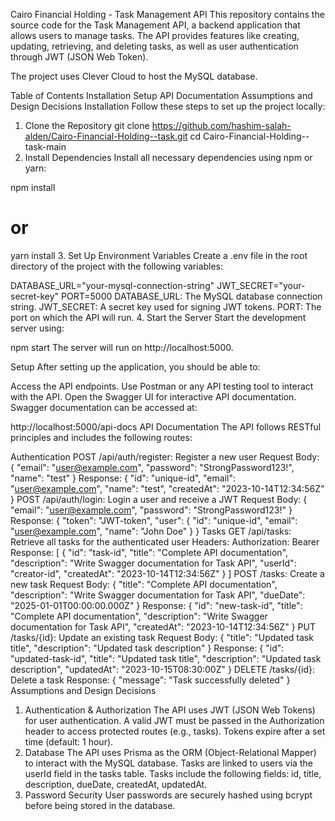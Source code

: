 Cairo Financial Holding - Task Management API
This repository contains the source code for the Task Management API, a backend application that allows users to manage tasks. The API provides features like creating, updating, retrieving, and deleting tasks, as well as user authentication through JWT (JSON Web Token).

The project uses Clever Cloud to host the MySQL database.

Table of Contents
Installation
Setup
API Documentation
Assumptions and Design Decisions
Installation
Follow these steps to set up the project locally:

1. Clone the Repository
git clone https://github.com/hashim-salah-alden/Cairo-Financial-Holding--task.git
cd Cairo-Financial-Holding--task-main
2. Install Dependencies
Install all necessary dependencies using npm or yarn:

npm install
# or
yarn install
3. Set Up Environment Variables
Create a .env file in the root directory of the project with the following variables:

DATABASE_URL="your-mysql-connection-string"
JWT_SECRET="your-secret-key"
PORT=5000
DATABASE_URL: The MySQL database connection string.
JWT_SECRET: A secret key used for signing JWT tokens.
PORT: The port on which the API will run.
4. Start the Server
Start the development server using:

npm start
The server will run on http://localhost:5000.

Setup
After setting up the application, you should be able to:

Access the API endpoints.
Use Postman or any API testing tool to interact with the API.
Open the Swagger UI for interactive API documentation.
Swagger documentation can be accessed at:

http://localhost:5000/api-docs
API Documentation
The API follows RESTful principles and includes the following routes:

Authentication
POST /api/auth/register: Register a new user
Request Body:
{
  "email": "user@example.com",
  "password": "StrongPassword123!",
  "name": "test"
}
Response:
{
  "id": "unique-id",
  "email": "user@example.com",
  "name": "test",
  "createdAt": "2023-10-14T12:34:56Z"
}
POST /api/auth/login: Login a user and receive a JWT
Request Body:
{
  "email": "user@example.com",
  "password": "StrongPassword123!"
}
Response:
{
  "token": "JWT-token",
  "user": {
    "id": "unique-id",
    "email": "user@example.com",
    "name": "John Doe"
  }
}
Tasks
GET /api/tasks: Retrieve all tasks for the authenticated user
Headers:
Authorization: Bearer <JWT>
Response:
[
  {
    "id": "task-id",
    "title": "Complete API documentation",
    "description": "Write Swagger documentation for Task API",
    "userId": "creator-id",
    "createdAt": "2023-10-14T12:34:56Z"
  }
]
POST /tasks: Create a new task
Request Body:
{
  "title": "Complete API documentation",
  "description": "Write Swagger documentation for Task API",
  "dueDate": "2025-01-01T00:00:00.000Z"
}
Response:
{
  "id": "new-task-id",
  "title": "Complete API documentation",
  "description": "Write Swagger documentation for Task API",
  "createdAt": "2023-10-14T12:34:56Z"
}
PUT /tasks/{id}: Update an existing task
Request Body:
{
  "title": "Updated task title",
  "description": "Updated task description"
}
Response:
{
  "id": "updated-task-id",
  "title": "Updated task title",
  "description": "Updated task description",
  "updatedAt": "2023-10-15T08:30:00Z"
}
DELETE /tasks/{id}: Delete a task
Response:
{
  "message": "Task successfully deleted"
}
Assumptions and Design Decisions
1. Authentication & Authorization
The API uses JWT (JSON Web Tokens) for user authentication.
A valid JWT must be passed in the Authorization header to access protected routes (e.g., tasks).
Tokens expire after a set time (default: 1 hour).
2. Database
The API uses Prisma as the ORM (Object-Relational Mapper) to interact with the MySQL database.
Tasks are linked to users via the userId field in the tasks table.
Tasks include the following fields:
id, title, description, dueDate, createdAt, updatedAt.
3. Password Security
User passwords are securely hashed using bcrypt before being stored in the database.

